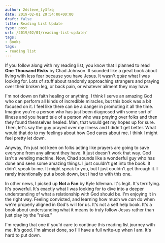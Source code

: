 ```yaml
---
author: 2dsteve_ty3fxq
date: 2019-02-01 20:54:00+00:00
draft: false
title: Reading List Update
type: post
url: /2019/02/01/reading-list-update/
tags:
- Books
tags:
- reading list
---
```





If you follow along with my reading list, you know that I planned to read **One Thousand Risks** by Chad Johnson. It sounded like a great book about living with less fear because you have Jesus. It wasn't _quite_ what I was looking for. Lots of stuff about randomly approaching strangers and praying over their broken leg, or back pain, or whatever ailment they may have.







I'm not down on faith healing or anything. I think I serve an amazing God who can perform all kinds of incredible miracles, but this book was a bit focused on it. I feel like there can be a danger in promoting it all the time. Imagine you're a person who has just been diagnosed with some sort of illness and you heard tale of a person who was praying over folks and then they found themselves healed. Man, that would get my hopes up for sure. Then, let's say the guy prayed over my illness and I didn't get better. What would that do to my feelings about how God cares about me. I think I might feel pretty let down.







Anyway, I'm just not keen on folks acting like prayers are going to save everyone from any ailment they have. It just doesn't work that way. God isn't a vending machine. Now, Chad sounds like a wonderful guy who has done and seen some amazing things. I just couldn't get into the book. It didn't speak to me. It might speak to you, but I just couldn't get through it. I rarely intentionally put a book down, but I had to with this one. 







In other news, I picked up **Not a Fan** by Kyle Idleman. It's legit. It's terrifying. It's powerful. It's exactly what I was looking for to dive into a deeper understanding of what a relationship with God should be. I'm enjoying it in the right way. Feeling convicted, and learning how much we _can_ do when we're properly aligned in God's will for us. It's not a self help book. It's a book about understanding what it means to truly follow Jesus rather than just play by the "rules." 







I'm reading that one if you'd care to continue this reading list journey with me. It's good. I'm almost done, so I'll have a full write-up when I am. It's hard to put down.



